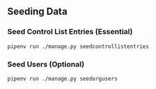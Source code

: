 ## Seeding Data

### Seed Control List Entries (Essential)

```pipenv run ./manage.py seedcontrollistentries```

### Seed Users (Optional)

```pipenv run ./manage.py seedorgusers```
